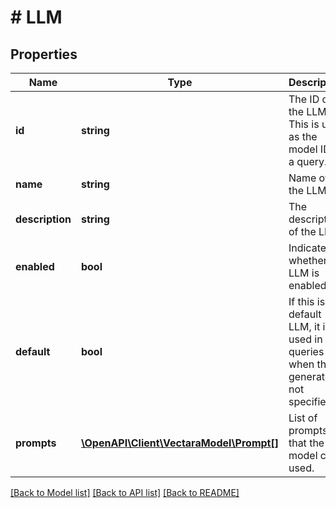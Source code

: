 # # LLM

## Properties

Name | Type | Description | Notes
------------ | ------------- | ------------- | -------------
**id** | **string** | The ID of the LLM. This is used as the model ID in a query. | [optional]
**name** | **string** | Name of the LLM. | [optional]
**description** | **string** | The description of the LLM. | [optional]
**enabled** | **bool** | Indicates whether the LLM is enabled. | [optional]
**default** | **bool** | If this is the default LLM, it is used in queries when the generator is not specified. | [optional]
**prompts** | [**\OpenAPI\Client\VectaraModel\Prompt[]**](Prompt.md) | List of prompts that the model can used. | [optional]

[[Back to Model list]](../../README.md#models) [[Back to API list]](../../README.md#endpoints) [[Back to README]](../../README.md)
